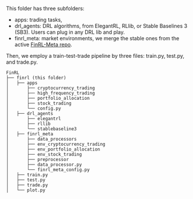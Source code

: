 This folder has three subfolders: 
+ apps: trading tasks, 
+ drl_agents: DRL algorithms, from ElegantRL, RLlib, or Stable Baselines 3 (SB3). Users can plug in any DRL lib and play.
+ finrl_meta: market environments, we merge the stable ones from the active [FinRL-Meta repo](https://github.com/AI4Finance-Foundation/FinRL-Meta).

Then, we employ a train-test-trade pipeline by three files: train.py, test.py, and trade.py.

```
FinRL
├── finrl (this folder)
│   ├── apps
│   	├── cryptocurrency_trading
│   	├── high_frequency_trading
│   	├── portfolio_allocation
│   	├── stock_trading
│   	└── config.py
│   ├── drl_agents
│   	├── elegantrl
│   	├── rllib
│   	└── stablebaseline3
│   ├── finrl_meta
│   	├── data_processors
│   	├── env_cryptocurrency_trading
│   	├── env_portfolio_allocation
│   	├── env_stock_trading
│   	├── preprocessor
│   	├── data_processor.py
│   	└── finrl_meta_config.py
│   ├── train.py
│   ├── test.py
│   ├── trade.py
│   └── plot.py
```
